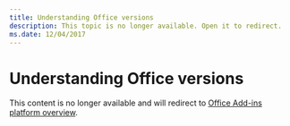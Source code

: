 ```yaml
---
title: Understanding Office versions
description: This topic is no longer available. Open it to redirect.
ms.date: 12/04/2017
---
```


# Understanding Office versions

This content is no longer available and will redirect to [Office Add-ins platform overview](../overview/office-add-ins.md).
